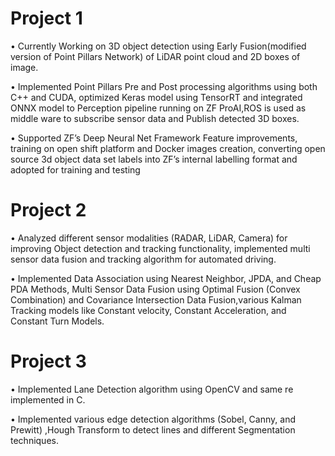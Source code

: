 # Project 1

• Currently Working on 3D object detection using Early Fusion(modified version of
Point Pillars Network) of LiDAR point cloud and 2D boxes of image.

• Implemented Point Pillars Pre and Post processing algorithms using both C++
and CUDA, optimized Keras model using TensorRT and integrated ONNX model to
Perception pipeline running on ZF ProAI,ROS is used as middle ware to subscribe
sensor data and Publish detected 3D boxes.

• Supported ZF’s Deep Neural Net Framework Feature improvements, training on
open shift platform and Docker images creation, converting open source 3d object
data set labels into ZF’s internal labelling format and adopted for training and
testing

# Project 2

• Analyzed different sensor modalities (RADAR, LiDAR, Camera) for improving Object
detection and tracking functionality, implemented multi sensor data fusion
and tracking algorithm for automated driving.

• Implemented Data Association using Nearest Neighbor, JPDA, and Cheap PDA
Methods, Multi Sensor Data Fusion using Optimal Fusion (Convex Combination)
and Covariance Intersection Data Fusion,various Kalman Tracking models like
Constant velocity, Constant Acceleration, and Constant Turn Models.


# Project 3

• Implemented Lane Detection algorithm using OpenCV and same re implemented
in C.

• Implemented various edge detection algorithms (Sobel, Canny, and Prewitt) ,Hough
Transform to detect lines and different Segmentation techniques.


